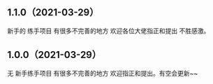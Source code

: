 ## 1.1.0（2021-03-29）
新手的 练手项目 有很多不完善的地方 欢迎各位大佬指正和提出 不胜感激。
## 1.0.0（2021-03-29）
无
新手练手项目
有很多不完善的地方 欢迎指正和提出。有空会更新~~
